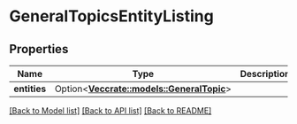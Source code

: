 # GeneralTopicsEntityListing

## Properties

Name | Type | Description | Notes
------------ | ------------- | ------------- | -------------
**entities** | Option<[**Vec<crate::models::GeneralTopic>**](GeneralTopic.md)> |  | [optional]

[[Back to Model list]](../README.md#documentation-for-models) [[Back to API list]](../README.md#documentation-for-api-endpoints) [[Back to README]](../README.md)


